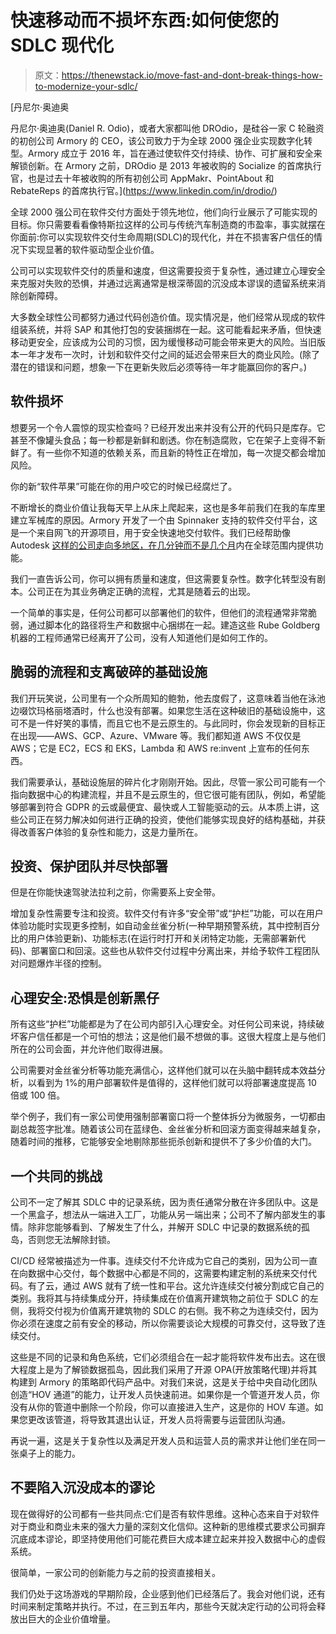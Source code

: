 # 快速移动而不损坏东西:如何使您的 SDLC 现代化

> 原文：<https://thenewstack.io/move-fast-and-dont-break-things-how-to-modernize-your-sdlc/>

[](https://www.linkedin.com/in/drodio/)

 [丹尼尔·奥迪奥

丹尼尔·奥迪奥(Daniel R. Odio)，或者大家都叫他 DROdio，是硅谷一家 C 轮融资的初创公司 Armory 的 CEO，该公司致力于为全球 2000 强企业实现数字化转型。Armory 成立于 2016 年，旨在通过使软件交付持续、协作、可扩展和安全来解锁创新。在 Armory 之前，DROdio 是 2013 年被收购的 Socialize 的首席执行官，也是过去十年被收购的所有初创公司 AppMakr、PointAbout 和 RebateReps 的首席执行官。](https://www.linkedin.com/in/drodio/) [](https://www.linkedin.com/in/drodio/)

全球 2000 强公司在软件交付方面处于领先地位，他们向行业展示了可能实现的目标。你只需要看看像特斯拉这样的公司与传统汽车制造商的市盈率，事实就摆在你面前:你可以实现软件交付生命周期(SDLC)的现代化，并在不损害客户信任的情况下实现显著的软件驱动型企业价值。

公司可以实现软件交付的质量和速度，但这需要投资于复杂性，通过建立心理安全来克服对失败的恐惧，并通过远离通常是根深蒂固的沉没成本谬误的遗留系统来消除创新障碍。

大多数全球性公司都努力通过代码创造价值。现实情况是，他们经常从现成的软件组装系统，并将 SAP 和其他打包的安装捆绑在一起。这可能看起来矛盾，但快速移动更安全，应该成为公司的习惯，因为缓慢移动可能会带来更大的风险。当旧版本一年才发布一次时，计划和软件交付之间的延迟会带来巨大的商业风险。(除了潜在的错误和问题，想象一下在更新失败后必须等待一年才能赢回你的客户。)

## 软件损坏

想要另一个令人震惊的现实检查吗？已经开发出来并没有公开的代码只是库存。它甚至不像罐头食品；每一秒都是新鲜和剧透。你在制造腐败，它在架子上变得不新鲜了。有一些你不知道的依赖关系，而且新的特性正在增加，每一次提交都会增加风险。

你的新“软件苹果”可能在你的用户咬它的时候已经腐烂了。

不断增长的商业价值让我每天早上从床上爬起来，这也是多年前我们在我的车库里建立军械库的原因。Armory 开发了一个由 Spinnaker 支持的软件交付平台，这是一个来自网飞的开源项目，用于安全快速地交付软件。我们已经帮助像 Autodesk [这样的公司走向多地区，在几分钟而不是几个月](https://aws.amazon.com/partners/success/autodesk-armory/)内在全球范围内提供功能。

我们一直告诉公司，你可以拥有质量和速度，但这需要复杂性。数字化转型没有剧本。公司正在为其业务确定正确的流程，尤其是随着云的出现。

一个简单的事实是，任何公司都可以部署他们的软件，但他们的流程通常非常脆弱，通过脚本化的路径将生产和数据中心捆绑在一起。建造这些 Rube Goldberg 机器的工程师通常已经离开了公司，没有人知道他们是如何工作的。

## 脆弱的流程和支离破碎的基础设施

我们开玩笑说，公司里有一个众所周知的鲍勃，他去度假了，这意味着当他在泳池边啜饮玛格丽塔酒时，什么也没有部署。如果您生活在这种破旧的基础设施中，这可不是一件好笑的事情，而且它也不是云原生的。与此同时，你会发现新的目标正在出现——AWS、GCP、Azure、VMware 等。我们都知道 AWS 不仅仅是 AWS；它是 EC2，ECS 和 EKS，Lambda 和 AWS re:invent 上宣布的任何东西。

我们需要承认，基础设施层的碎片化才刚刚开始。因此，尽管一家公司可能有一个指向数据中心的构建流程，并且不是云原生的，但它很可能有团队，例如，希望能够部署到符合 GDPR 的云或最便宜、最快或人工智能驱动的云。从本质上讲，这些公司正在努力解决如何进行正确的投资，使他们能够实现良好的结构基础，并获得改善客户体验的复杂性和能力，这是力量所在。

## 投资、保护团队并尽快部署

但是在你能快速驾驶法拉利之前，你需要系上安全带。

增加复杂性需要专注和投资。软件交付有许多“安全带”或“护栏”功能，可以在用户体验功能时实现更多控制，如自动金丝雀分析(一种早期预警系统，其中控制百分比的用户体验更新)、功能标志(在运行时打开和关闭特定功能，无需部署新代码)、部署窗口和回滚。这些也从软件交付过程中分离出来，并给予软件工程团队对问题爆炸半径的控制。

## 心理安全:恐惧是创新黑仔

所有这些“护栏”功能都是为了在公司内部引入心理安全。对任何公司来说，持续破坏客户信任都是一个可怕的想法；这是他们最不想做的事。这很大程度上是与他们所在的公司会面，并允许他们取得进展。

公司需要对金丝雀分析等功能充满信心，这样他们就可以在头脑中翻转成本效益分析，以看到为 1%的用户部署软件是值得的，这样他们就可以将部署速度提高 10 倍或 100 倍。

举个例子，我们有一家公司使用强制部署窗口将一个整体拆分为微服务，一切都由副总裁签字批准。随着该公司在蓝绿色、金丝雀分析和回滚方面变得越来越复杂，随着时间的推移，它能够安全地剔除那些扼杀创新和提供不了多少价值的大门。

## 一个共同的挑战

公司不一定了解其 SDLC 中的记录系统，因为责任通常分散在许多团队中。这是一个黑盒子，想法从一端进入工厂，功能从另一端出来；公司不了解内部发生的事情。除非您能够看到、了解发生了什么，并解开 SDLC 中记录的数据系统的孤岛，否则您无法解除封锁。

CI/CD 经常被描述为一件事。连续交付不允许成为它自己的类别，因为公司一直在向数据中心交付，每个数据中心都是不同的，这需要构建定制的系统来交付代码。有了云，通过 AWS 就有了统一性和平台。这允许连续交付被分割成它自己的类别。我将其与持续集成分开，持续集成在价值离开建筑物之前位于 SDLC 的左侧，我将交付视为价值离开建筑物的 SDLC 的右侧。我不称之为连续交付，因为你必须在速度之前有安全的移动，所以你需要谈论大规模的可靠交付，这导致了连续交付。

这些是不同的记录和角色系统，它们必须组合在一起才能将软件发布出去。这在很大程度上是为了解锁数据孤岛，因此我们采用了开源 OPA(开放策略代理)并将其构建到 Armory 的策略即代码产品中。对我们来说，这是关于给中央自动化团队创造“HOV 通道”的能力，让开发人员快速前进。如果你是一个管道开发人员，你没有从你的管道中删除一个阶段，你可以直接进入生产，这是你的 HOV 车道。如果您更改该管道，将导致其退出认证，开发人员将需要与运营团队沟通。

再说一遍，这是关于复杂性以及满足开发人员和运营人员的需求并让他们坐在同一张桌子上的能力。

## 不要陷入沉没成本的谬论

现在做得好的公司都有一些共同点:它们是否有软件思维。这种心态来自于对软件对于商业和商业未来的强大力量的深刻文化信仰。这种新的思维模式要求公司摒弃沉底成本谬论，即坚持使用他们可能花费巨大成本建立起来并投入数据中心的虚假系统。

很简单，一家公司的创新能力与之前的投资直接相关。

我们仍处于这场游戏的早期阶段，企业感到他们已经落后了。我会对他们说，还有时间来制定策略并执行。不过，在三到五年内，那些今天就决定行动的公司将会释放出巨大的企业价值增量。

<svg xmlns:xlink="http://www.w3.org/1999/xlink" viewBox="0 0 68 31" version="1.1"><title>Group</title> <desc>Created with Sketch.</desc></svg>